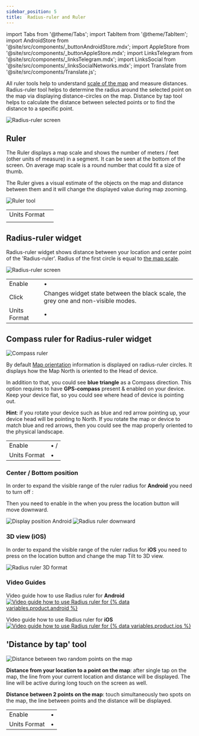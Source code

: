 ```yaml
---
sidebar_position: 5
title:  Radius-ruler and Ruler
---
```


import Tabs from '@theme/Tabs';
import TabItem from '@theme/TabItem';
import AndroidStore from '@site/src/components/_buttonAndroidStore.mdx';
import AppleStore from '@site/src/components/_buttonAppleStore.mdx';
import LinksTelegram from '@site/src/components/_linksTelegram.mdx';
import LinksSocial from '@site/src/components/_linksSocialNetworks.mdx';
import Translate from '@site/src/components/Translate.js';

All ruler tools help to understand [scale of the map](https://en.wikipedia.org/wiki/Scale_(map)) and measure distances. Radius-ruler tool helps to determine the radius around the selected point on the map via displaying distance-circles on the map. Distance by tap tool helps to calculate the distance between selected points or to find the distance to a specific point.

![Radius-ruler screen](@site/static/img/widgets/radius_ruler_screen.png)

## Ruler

The Ruler displays a map scale and shows the number of meters / feet (other units of measure) in a segment. It can be seen at the bottom of the screen. On average map scale is a round number that could fit a size of thumb. 

The Ruler gives a visual estimate of the objects on the map and distance between them and it will change the displayed value during map zooming.

![Ruler tool](@site/static/img/widgets/ruler_tool_map.png)


| | |
|------------|------------|
| Units Format | <Translate android="true" ids="android_button_seq"/> <Translate android="true" ids="shared_string_menu,configure_profile,general_settings_2,units_and_formats,unit_of_length"/>  |
| | <Translate ios="true" ids="ios_button_seq"/> <Translate ios="true" ids="menu,sett_settings,app_profiles,general_settings_2,units_and_formats,unit_of_length"/> |


## Radius-ruler widget
Radius-ruler widget shows distance between your location and center point of the 'Radius-ruler'. Radius of the first circle is equal to [the map scale](#ruler).

![Radius-ruler screen](@site/static/img/widgets/radius_ruler_widget.png)

| | |
|------------|------------|
| Enable | <Translate android="true" ids="android_button_seq"/> <Translate android="true" ids="shared_string_menu,layer_map_appearance,map_widget_right,radius_ruler_item"/> • <Translate ios="true" ids="ios_button_seq"/> <Translate ios="true" ids="menu,layer_map_appearance,map_widget_right,map_widget_ruler_control"/> |
| Click | Сhanges widget state between the black scale, the grey one and non-visible modes. |
| Units Format | <Translate android="true" ids="android_button_seq"/> <Translate android="true" ids="shared_string_menu,configure_profile,general_settings_2,units_and_formats,unit_of_length"/> • <Translate ios="true" ids="ios_button_seq"/> <Translate ios="true" ids="menu,sett_settings,app_profiles,general_settings_2,units_and_formats,unit_of_length"/>  |

## Compass ruler for Radius-ruler widget

![Compass ruler](@site/static/img/widgets/compass_ruler.png)

By default [Map orientation](/docs/documentation/map/interact-with-map#map-orientation--compass) information is displayed on radius-ruler circles. It displays how the Map North is oriented to the Head of device. 

In addition to that, you could see **blue triangle** as a Compass direction. This option requires to have **GPS-compass** present & enabled on your device. Keep your device flat, so you could see where head of device is pointing out. 

**Hint**: if you rotate your device such as blue and red arrow pointing up, your device head will be pointing to North. If you rotate the map or device to match blue and red arrows, then you could see the map properly oriented to the physical landscape.

| | |
|------------|------------|
| Enable |<Translate android="true" ids="android_button_seq"/> <Translate android="true" ids="shared_string_menu,layer_map_appearance,map_widget_right,radius_ruler_item,hide_compass_ruler"/> • <Translate ios="true" ids="ios_button_seq"/> <Translate ios="true" ids="menu,layer_map_appearance,map_widget_right,map_widget_ruler_control,shared_string_ellipsis,show_compass_ruler"/> / <Translate ios="true" ids="hide_compass_ruler"/> |
| Units Format | <Translate android="true" ids="android_button_seq"/> <Translate android="true" ids="shared_string_menu,configure_profile,general_settings_2,units_and_formats,angular_measeurement"/> • <Translate ios="true" ids="ios_button_seq"/> <Translate ios="true" ids="menu,sett_settings,app_profiles,general_settings_2,units_and_formats,angular_units"/>|


### Center / Bottom position
In order to expand the visible range of the ruler radius for **Android** you need to turn off <Translate android="true" ids="always_center_position_on_map"/>: 

<Translate android="true" ids="shared_string_menu,configure_profile,general_settings_2,always_center_position_on_map"/>

Then you need to enable <Translate android="true" ids="radius_ruler_item"/> in the <Translate android="true" ids="layer_map_appearance"/> when you press the location button <Translate android="true" ids="radius_ruler_item"/> will move downward.

![Display position Android](@site/static/img/widgets/radius_ruler_display_position_android.png) ![Radius ruler downward](@site/static/img/widgets/radius_ruler_downward_android.png)

### 3D view (iOS)

In order to expand the visible range of the ruler radius for **iOS** you need to press on the location button and change the map Tilt to 3D view.

![Radius ruler 3D format](@site/static/img/widgets/radius_ruler_2_5D_ios.png)


### Video Guides
Video guide how to use Radius ruler for **Android**
[![Video guide how to use Radius ruler for {% data variables.product.android %}](@site/static/img/widgets/radius_ruler_video_android.png)](https://www.youtube.com/watch?v=MWT20dVtkDc)


Video guide how to use Radius ruler for **iOS**
[![Video guide how to use Radius ruler for {% data variables.product.ios %}](@site/static/img/widgets/radius_ruler_video_ios.png)](https://www.youtube.com/watch?v=C9QLQ52ndiA&t=10s)

## 'Distance by tap' tool

![Distance between two random points on the map](@site/static/img/widgets/distance_between_two_random_points.png)

**Distance from your location to a point on the map**: after single tap on the map, the line from your current location and distance will be displayed. The line will be active during long touch on the screen as well.

**Distance between 2 points on the map**: touch simultaneously two spots on the map, the line between points and the distance will be displayed.

| | |
|------------|------------|
| Enable | <Translate android="true" ids="android_button_seq"/> <Translate android="true" ids="shared_string_menu,layer_map_appearance,map_widget_appearance_rem,map_widget_distance_by_tap"/> • <Translate ios="true" ids="ios_button_seq"/> <Translate ios="true" ids="menu,layer_map_appearance,map_widget_appearance_rem,map_widget_distance_by_tap"/> |
| Units Format |<Translate android="true" ids="android_button_seq"/> <Translate android="true" ids="shared_string_menu,configure_profile,general_settings_2,units_and_formats,unit_of_length"/> • <Translate ios="true" ids="ios_button_seq"/> <Translate ios="true" ids="menu,sett_settings,app_profiles,general_settings_2,units_and_formats,unit_of_length"/>|

